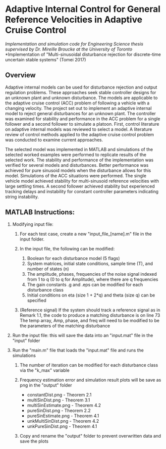 # Adaptive Internal Control for General Reference Velocities in Adaptive Cruise Control

*Implementation and simulation code for Engineering Science thesis supervised by Dr. Mireille Broucke at the University of Toronto*
*Implementation of "Multi-sinusoidal disturbance rejection for discrete-time uncertain stable systems" (Tomei 2017)

## Overview
Adaptive internal models can be used for disturbance rejection and output regulation problems. These approaches seek stable controller designs for an unknown plant and unknown disturbance. The models are applicable to the adaptive cruise control (ACC) problem of following a vehicle with a changing velocity. The project set out to implement an adaptive internal model to reject general disturbances for an unknown plant. The controller was examined for stability and performance in the ACC problem for a single follower and a second follower to simulate a platoon. First, control literature on adaptive internal models was reviewed to select a model. A literature review of control methods applied to the adaptive cruise control problem was conducted to examine current approaches. 

The selected model was implemented in MATLAB and simulations of the selected worked examples were performed to replicate results of the selected work. The stability and performance of the implementation was verified for several models and disturbances. Better performance was achieved for pure sinusoid models when the disturbance allows for this model. Simulations of the ACC situations were performed. The single vehicle model achieved stability for multi-sinusoid reference velocities with large settling times. A second follower achieved stability but experienced tracking delays and instability for constant controller parameters indicating string instability.


## MATLAB Instructions:

1. Modifying input file:

	1. For each test case, create a new "input_file_[name].m" file in the input folder.

	2. In the input file, the following can be modified:
		1. Boolean for each disturbance model (5 flags)
		2. System matrices, initial state conditions, sample time (T), and number of states (n)
		3. The amplitude, phases, frequencies of the noise signal indexed from 1 to q (0 to q for Amplitude), where there are q frequencies
		4. The gain constants .g and .eps can be modified for each disturbance class
		5. Initial conditions on eta (size 1 + 2*q) and theta (size q) can be specified

	3. (Reference signal) If the system should track a reference signal as in Remark 1.1, the code to produce a matching disturbance is on line 73
		The temp array, Amp, phase, and freq will need to be modified to be the parameters of the matching disturbance

2. Run the input file: this will save the data into an "input.mat" file in the "input" folder

3. Run the "main.m" file that loads the "input.mat" file and runs the simulations

	1. The number of iteration can be modified for each disturbance class via the "k_max" variable

	2. Frequency estimation error and simulation result plots will be save as png in the "output" folder
		* constantDist.png 		- Theorem 2.1
		* multiSinDist.png		- Theorem 3.1
		* multiSinEstimate.png		- Theorem 4.2
		* pureSinDist.png		- Theorem 2.2
		* pureSinEstimate.png		- Theorem 4.1
		* unkMultiSinDist.png		- Theorem 4.2
		* unkPureSinDist.png		- Theorem 4.1

	3. Copy and rename the "output" folder to prevent overwritten data and save the plots

